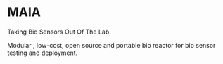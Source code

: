 # MAIA
Taking Bio Sensors Out Of The Lab. 

Modular , low-cost, open source and portable bio reactor for bio sensor testing and deployment.
